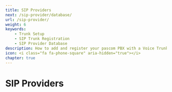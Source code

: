 ```yaml
---
title: SIP Providers
next: /sip-provider/database/
url: /sip-provider/
weight: 6
keywords:
    - Trunk Setup
    - SIP Trunk Registration
    - SIP Provider Database
description: How to add and register your pascom PBX with a Voice Trunk.
icon: <i class="fa fa-phone-square" aria-hidden="true"></i>
chapter: true
---
```



# SIP Providers

